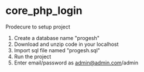 # core_php_login

Prodecure to setup project
1. Create  a database name "progesh"
2. Download and unzip code in your localhost
3. Import sql file named "progesh.sql"
4. Run the project
5. Enter email/password as admin@admin.com/admin
